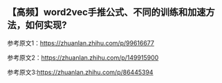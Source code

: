 ## 【高频】word2vec手推公式、不同的训练和加速方法，如何实现?

  参考原文1：https://zhuanlan.zhihu.com/p/99616677


  参考原文2：https://zhuanlan.zhihu.com/p/149915900
  
  
  参考原文3:https://zhuanlan.zhihu.com/p/86445394
